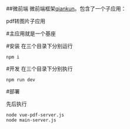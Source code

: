 ##微前端
微前端框架[qiankun](https://qiankun.umijs.org/zh/guide)。包含了一个子应用：

pdf转图片子应用

#主应用就是一个基座

#安装
在三个目录下分别运行
```
npm i
```
#开发
在三个目录下分别执行
```
npm run dev
```

#部署

先后执行
```
node vue-pdf-server.js
node main-server.js
```
